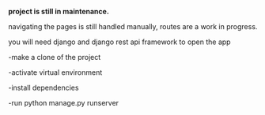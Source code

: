 **project is still in maintenance.**

navigating the pages is still handled manually, routes are a work in progress.

you will need django and django rest api framework to open the app

-make a clone of the project

-activate virtual environment

-install dependencies

-run python manage.py runserver
